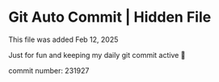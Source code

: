 # Git Auto Commit | Hidden File

This file was added Feb 12, 2025

Just for fun and keeping my daily git commit active 🤪

commit number: 231927
